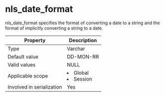 # nls_date_format

nls_date_format specifies the format of converting a date to a string and the format of implicitly converting a string to a date.

| **Property** | **Description** |
|---------|------------------------------------------------------------------------------------------------------------|
| Type | Varchar |
| Default value | DD-MON-RR |
| Valid values | NULL |
| Applicable scope | <li> Global   <li> Session |
| Involved in serialization | Yes |
